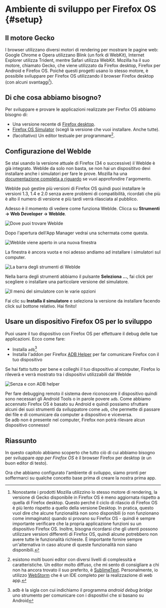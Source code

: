 # Ambiente di sviluppo per Firefox OS {#setup}

## Il motore Gecko

I browser utilizzano diversi motori di rendering per mostrare le pagine web: Google Chrome e Opera utilizzano Blink (un fork di WebKit), Internet Explorer utilizza Trident, mentre Safari utilizza WebKit. Mozilla ha il suo motore, chiamato Gecko, che viene utilizzato da Firefox desktop, Firefox per Android e Firefox OS. Poiché questi progetti usano lo stesso motore, è possibile sviluppare per Firefox OS utilizzando il browser Firefox desktop (con alcuni svantaggi[^engine]).

[^engine]: Nonostante i prodotti Mozilla utilizzino lo stesso motore di rendering, la versione di Gecko disponibile in Firefox OS è meno aggiornata rispetto a quella di Firefox desktop. Questo perché il ciclo di rilascio di Firefox OS è più lento rispetto a quello della versione Desktop. In pratica, questo vuol dire che alcune funzionalità non sono disponibili (o non funzionano come immaginato) quando si provano su Firefox OS - quindi è sempre importante verificare che la propria applicazione funzioni su un dispositivo Firefox OS. Inoltre, bisogna ricordarsi che gli utenti possono utilizzare versioni differenti di Firefox OS, quindi alcune potrebbero non avere tutte le funzionalità richieste. È importante fornire sempre un'alternativa in caso alcune di queste funzionalità non siano disponibili.

## Di che cosa abbiamo bisogno?

Per sviluppare e provare le applicazioni realizzate per Firefox OS abbiamo bisogno di:

 * Una versione recente di [Firefox desktop][1].
 * [Firefox OS Simulator][2] (scegli la versione che vuoi installare. Anche tutte). 
 * (facoltativo) Un editor testuale per programmare[^editor].
 
[^editor]: esistono molti buoni editor con diversi livelli di complessità e caratteristiche. Un editor molto diffuso, che mi sento di consigliare a chi non ha ancora trovato il suo preferito, è [SublimeText][3]. Personalmente, io utilizzo [WebStorm][4] che è un IDE completo per la realizzazione di web app.
  
## Configurazione del WebIde

Se stai usando la versione attuale di Firefox (34 o successive) il WebIde è già integrato. WebIde da solo non basta, se non hai un disposititvo devi installare anche i simulatori per fare le prove. Mozilla ha una [documentazione completa a riguardo][5] se vuoi approfondire l'argomento.  

WebIde può gestire più versioni di Firefox OS quindi puoi installare le versioni 1.3, 1.4 e 2.0 senza avere problemi di compatibilità, ricordati che più è alto il numero di versione e più tardi verrà rilasciata al pubblico.  

Adesso è il momento di vedere come funziona WebIde. Clicca su **Strumenti -> Web Developer -> WebIde**.

![Dove puoi trovare WebIde](images/originals/locate-webide.png)

Dopo l'apertura dell'App Manager vedrai una schermata come questa.

![WebIde viene aperto in una nuova finestra](images/originals/webide-startup.png)

La finestra è ancora vuota e noi adesso andiamo ad installare i simulatori sul computer.

![La barra degli strumenti di WebIde](images/originals/webide-detail-toolbar.png)

Nella barra degli strumenti abbiamo il pulsante **Seleziona ...**, fai click per scegliere o installare una particolare versione del simulatore.

![Il menù del simulatore con le varie opzioni](images/originals/webide-runtime-select.png)

Fai clic su **Installa il simulatore** e seleziona la versione da installare facendo click sul bottone relativo. Hai finito!

## Usare un dispositivo Firefox OS per lo sviluppo

Puoi usare il tuo dispositivo con Firefox OS per effettuare il debug delle tue applicazioni. Ecco come fare:

* Installa `adb`[^adb]
* Installa l'addon per Firefox [ADB Helper][6] per far comunicare Firefox con il tuo dispositivo

Se hai fatto tutto per bene e colleghi il tuo dispositivo al computer, Firefox lo rileverà e verrà mostrato tra i dispositivi utilizzabili dal WebIde

![Senza e con ADB helper](images/originals/adb_helper.png)

[^adb]: adb è la sigla con cui indichiamo il programma *android debug bridge* uno strumento per comunicare con i dispositivi che si basano su Android

Per fare debugging remoto il sistema deve riconoscere il dispositivo quindi sono necessari gli Android Tools o in parole povere `adb`. Come abbiamo accennato Firefox OS è basato su Android e quindi possiamo sfruttare alcuni dei suoi strumenti da sviluppatore come `adb`, che permette di passare dei file e di comunicare da computer a dispositivo e viceversa.  
Se adb non è presente nel computer, Firefox non potrà rilevare alcun dispositivo connesso!

## Riassunto

In questo capitolo abbiamo scoperto che tutto ciò di cui abbiamo bisogno per sviluppare *app per Firefox OS* è il browser Firefox per desktop (e un buon editor di testo).

Ora che abbiamo configurato l'ambiente di sviluppo, siamo pronti per soffermarci su qualche concetto base prima di creare la nostra prima app.

[1]: http://getfirefox.com
[2]: https://ftp.mozilla.org/pub/mozilla.org/labs/fxos-simulator/
[3]: http://sublimetext.com/
[4]: http://www.jetbrains.com/webstorm/
[5]: https://developer.mozilla.org/it/Firefox_OS/usare_l_app_Manager
[6]: https://ftp.mozilla.org/pub/mozilla.org/labs/fxos-simulator/
